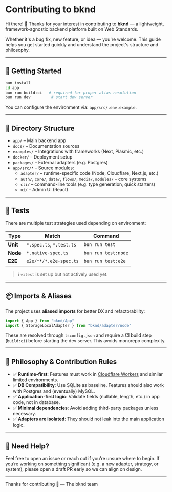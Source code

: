 # Contributing to bknd

Hi there! 👋
Thanks for your interest in contributing to **bknd** — a lightweight, framework-agnostic backend platform built on Web Standards.

Whether it's a bug fix, new feature, or idea — you're welcome. This guide helps you get started quickly and understand the project's structure and philosophy.

---

## 🚀 Getting Started

```bash
bun install
cd app
bun run build:ci   # required for proper alias resolution
bun run dev         # start dev server
```

You can configure the environment via: `app/src/.env.example`.

---

## 📁 Directory Structure

- `app/` – Main backend app
- `docs/` – Documentation sources
- `examples/` – Integrations with frameworks (Next, Plasmic, etc.)
- `docker/` – Deployment setup
- `packages/` – External adapters (e.g. Postgres)
- `app/src/*` – Source modules:
  - `adapter/` – runtime-specific code (Node, Cloudflare, Next.js, etc.)
  - `auth/`, `core/`, `data/`, `flows/`, `media/`, `modules/` – core systems
  - `cli/` – command-line tools (e.g. type generation, quick starters)
  - `ui/` – Admin UI (React)

---

## 🧪 Tests

There are multiple test strategies used depending on environment:

| Type        | Match                     | Command               |
|-------------|---------------------------|------------------------|
| **Unit**    | `*.spec.ts`, `*.test.ts`  | `bun run test`        |
| **Node**    | `*.native-spec.ts`        | `bun run test:node`   |
| **E2E**     | `e2e/**/*.e2e-spec.ts`     | `bun run test:e2e`    |

> ℹ️ `vitest` is set up but not actively used yet.

---

## 📦 Imports & Aliases

The project uses **aliased imports** for better DX and refactorability:

```ts
import { App } from "bknd/App"
import { StorageLocalAdapter } from "bknd/adapter/node"
```

These are resolved through `tsconfig.json` and require a CI build step (`build:ci`) before starting the dev server. This avoids monorepo complexity.

---

## 📐 Philosophy & Contribution Rules

- ✅ **Runtime-first**: Features must work in [Cloudflare Workers](https://developers.cloudflare.com/workers/) and similar limited environments.
- ✅ **DB Compatibility**: Use SQLite as baseline. Features should also work with Postgres and (eventually) MySQL.
- ✅ **Application-first logic**: Validate fields (nullable, length, etc.) in app code, not in database.
- ✅ **Minimal dependencies**: Avoid adding third-party packages unless necessary.
- ✅ **Adapters are isolated**: They should not leak into the main application logic.

---

## 💬 Need Help?

Feel free to open an issue or reach out if you’re unsure where to begin. If you’re working on something significant (e.g. a new adapter, strategy, or system), please open a draft PR early so we can align on design.

---

Thanks for contributing 🙌
— The bknd team

